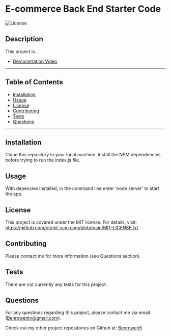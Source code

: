 # E-commerce Back End Starter Code
  ![License](https://img.shields.io/badge/license-MIT-blue)
  
  ## Description
  This project is...

  * [Demonstration Video]()
  
  ***************************************************************
  ## Table of Contents
* [Installation](#installation)
* [Usage](#usage)
* [License](#license)
* [Contributing](#contributing)
* [Tests](#tests)
* [Questions](#questions)
***************************************************************
## Installation
Clone this repository to your local machine. Install the NPM dependencies before trying to run the index.js file.
  
## Usage
  With depencies installed, in the command line enter 'node server' to start the app.
  
## License
  This project is covered under the MIT license. 
      For details, visit: https://github.com/git/git-scm.com/blob/main/MIT-LICENSE.txt
  
## Contributing
  Please contact me for more information (see Questions section).

## Tests
  There are not currently any tests for this project.

## Questions
  For any questions regarding this project, please contact me via email (Benrowentv@gmail.com).

  Check out my other project repositories on Github at: [Benrowen5](https://www.github.com/Benrowen5)
